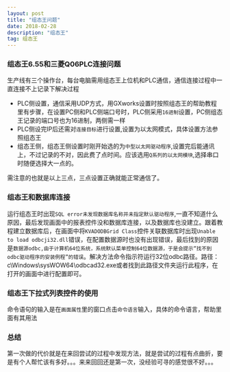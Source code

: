 ```yaml
---
layout: post
title: "组态王问题"
date: 2018-02-28
description: "组态王"
tag: 组态王
---
```

### 组态王6.55和三菱Q06PLC连接问题 
生产线有三个操作台，每台电脑需用组态王上位机和PLC通信，通信连接过程中一直连接不上记录下解决过程

- PLC侧设置，通信采用UDP方式，用GXworks设置时按照组态王的帮助教程里有步骤，在设置PC侧和PLC侧端口号时，PLC侧采用`16进制`设置，PC侧组态王记录的端口号也为16进制，两侧需一样
- PLC侧设完IP后还需对`连接目标`进行设置,设置为以太网模式，具体设置方法参照组态王
- 组态王侧，组态王侧设置时刚开始选的为`中型以太网驱动程序`,设置完后能通讯上，不过记录的不对，因此费了点时间。应该选用`Q系列的以太网模块`,选择串口时随便选择大一点的。

需注意的也就是以上三点，三点设置正确就能正常通信了。
### 组态王和数据库连接
运行组态王时出现`SQL error未发现数据库名称并未指定默认驱动程序`,一直不知道什么原因，最后发现画面中的报表控件没和数据库连接，以及数据库也没建立。跟着教程建立数据库后，在画面中将`KVADODBGrid Class`控件关联数据库时出现`Unable to load odbcji32.dll`错误，在配置数据源时也没有出现错误，最后找到的原因是`数据源odbc,由于计算机64位系统，系统默认菜单控制64位数据源，于是会提示“找不到odbc驱动程序的安装例程”的错误`。解决方法命令指示符运行32位odbc路径。路径：c\Windows\sysWOW64\odbcad32.exe或者找到此路径文件夹运行此程序，在打开的画面中进行配置即可。
### 组态王下拉式列表控件的使用
命令语句的输入是在`画面属性`里的窗口点击`命令语言`输入，具体的命令语言，帮助里面有其用法
### 总结
第一次做的代价就是在来回尝试的过程中发现方法，就是尝试的过程有点曲折，要是有个人帮忙该有多好。。。来来回回还是第一次，没经验可寻的感觉很不好。。。
